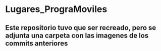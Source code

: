 # Lugares_PrograMoviles

## Este repositorio tuvo que ser recreado, pero se adjunta una carpeta con las imagenes de los commits anteriores
